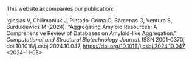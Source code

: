 This website accompanies our publication: 

Iglesias V, Chilimoniuk J, Pintado-Grima C, Bárcenas O, Ventura S, Burdukiewicz M (2024). “Aggregating Amyloid Resources: A
Comprehensive Review of Databases on Amyloid-like Aggregation.” _Computational and Structural Biotechnology Journal_. ISSN
2001-0370, doi:10.1016/j.csbj.2024.10.047, <https://doi.org/10.1016/j.csbj.2024.10.047>, <2024-11-05>

